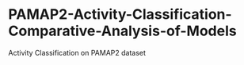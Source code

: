 # PAMAP2-Activity-Classification-Comparative-Analysis-of-Models
Activity Classification on PAMAP2 dataset
